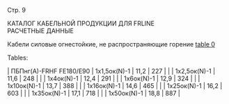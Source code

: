 Стр. 9

КАТАЛОГ КАБЕЛЬНОЙ ПРОДУКЦИИ ДЛЯ FRLINE  
РАСЧЕТНЫЕ ДАННЫЕ  

Кабели силовые огнестойкие, не распространяющие горение 
[table 0](#9e574202-e91f-4843-b2bf-32dd20a92b3f)

Tables:

| ПБПнг(А)-FRHF FE180/E90 | 1х1,5ок(N)-1       | 11,2     | 227      |
|                       | 1х2,5ок(N)-1         | 11,6     | 248      |
|                       | 1х4ок(N)-1           | 12,4     | 291      |
|                       | 1х6ок(N)-1           | 12,9     | 324      |
|                       | 1х10ок(N)-1          | 13,7     | 388      |
|                       | 1х16ок(N)-1          | 14,6     | 465      |
|                       | 1х25ок(N)-1          | 16,2     | 603      |
|                       | 1х35ок(N)-1          | 17,1     | 718      |
|                       | 1х50ок(N)-1          | 18,8     | 887      |
